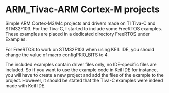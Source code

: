 # ARM_Tivac-ARM Cortex-M projects

Simple ARM Cortex-M3/M4 projects and drivers made on TI Tiva-C and STM32F103. For the Tiva-C, I started to include some FreeRTOS examples. These examples are placed in a dedicated directory FreeRTOS under Examples.

For FreeRTOS to work on STM32F103 when using KEIL IDE, you should change the value of macro configPRIO_BITS to 4.

The included examples contain driver files only, no IDE-specific files are included. So if you want to use the example code in Keil IDE for instance, you will have to create a new project and add the files of the example to the project. However, it should be stated that the Tiva-C examples were indeed made with Keil IDE.

